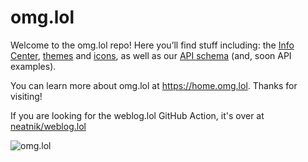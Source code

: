 # omg.lol

Welcome to the omg.lol repo! Here you’ll find stuff including: the [Info Center](https://github.com/neatnik/omg.lol/tree/main/info), [themes](https://github.com/neatnik/omg.lol/tree/main/profiles/themes) and [icons](https://github.com/neatnik/omg.lol/tree/main/profiles/icons), as well as our [API schema](https://github.com/neatnik/omg.lol/tree/main/api) (and, soon API examples).

You can learn more about omg.lol at https://home.omg.lol. Thanks for visiting!

If you are looking for the weblog.lol GitHub Action, it's over at [neatnik/weblog.lol](https://github.com/neatnik/weblog.lol)

![omg.lol](https://static.omg.lol/img/social_card_2022-06-23.png)
